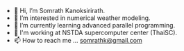 - 👋 Hi, I’m Somrath Kanoksirirath.
- 👀 I’m interested in numerical weather modeling.
- 🌱 I’m currently learning advanced parallel programming.
- 👀 I'm working at NSTDA supercomputer center (ThaiSC).
- 📫 How to reach me ... somrathk@gmail.com
